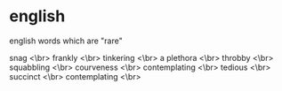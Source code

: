 # english
english words which are "rare"

snag <\br>
frankly <\br>
tinkering <\br>
a plethora <\br>
throbby <\br>
squabbling <\br>
courveness <\br>
contemplating <\br>
tedious <\br>
succinct <\br>
contemplating <\br>
